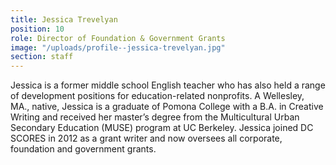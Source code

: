```yaml
---
title: Jessica Trevelyan
position: 10
role: Director of Foundation & Government Grants
image: "/uploads/profile--jessica-trevelyan.jpg"
section: staff
---
```


Jessica is a former middle school English teacher who has also held a range of development positions for education-related nonprofits. A Wellesley, MA., native, Jessica is a graduate of Pomona College with a B.A. in Creative Writing and received her master’s degree from the Multicultural Urban Secondary Education (MUSE) program at UC Berkeley. Jessica joined DC SCORES in 2012 as a grant writer and now oversees all corporate, foundation and government grants.